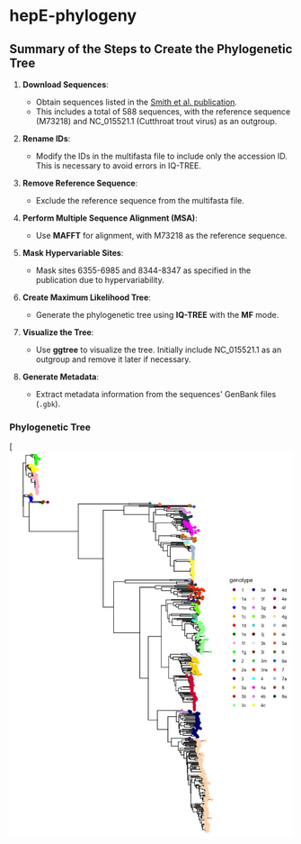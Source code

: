 # hepE-phylogeny

## Summary of the Steps to Create the Phylogenetic Tree

1. **Download Sequences**:
   - Obtain sequences listed in the [Smith et al. publication](https://www.microbiologyresearch.org/content/journal/jgv/10.1099/jgv.0.001435#).
   - This includes a total of 588 sequences, with the reference sequence (M73218) and NC_015521.1 (Cutthroat trout virus) as an outgroup.

2. **Rename IDs**:
   - Modify the IDs in the multifasta file to include only the accession ID. This is necessary to avoid errors in IQ-TREE.

3. **Remove Reference Sequence**:
   - Exclude the reference sequence from the multifasta file.

4. **Perform Multiple Sequence Alignment (MSA)**:
   - Use **MAFFT** for alignment, with M73218 as the reference sequence.

5. **Mask Hypervariable Sites**:
   - Mask sites 6355-6985 and 8344-8347 as specified in the publication due to hypervariability.

6. **Create Maximum Likelihood Tree**:
   - Generate the phylogenetic tree using **IQ-TREE** with the **MF** mode.

7. **Visualize the Tree**:
   - Use **ggtree** to visualize the tree. Initially include NC_015521.1 as an outgroup and remove it later if necessary.

8. **Generate Metadata**:
   - Extract metadata information from the sequences' GenBank files (`.gbk`).

### Phylogenetic Tree

[![Tree](https://github.com/mariaelf97/hepE-phylogeny/blob/main/tree/tree.png)